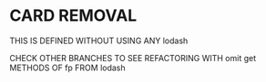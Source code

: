 # CARD REMOVAL

THIS IS DEFINED WITHOUT USING ANY lodash

CHECK OTHER BRANCHES TO SEE REFACTORING WITH omit get METHODS OF fp FROM lodash
